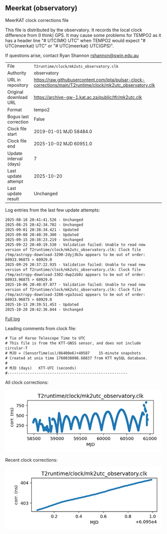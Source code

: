 
## Meerkat (observatory)

MeerKAT clock corrections file

This file is distributed by the observatory. It records the local
clock difference from (I think) GPS. It may cause some problems
for TEMPO2 as it has a header line "# UTC(MK) UTC" when TEMPO2
would expect "# UTC(meerkat) UTC" or "# UTC(meerkat) UTC(GPS)".

If questions arise, contact Ryan Shannon <rshannon@swin.edu.au>

|     |     |
|:--- |:--- |
| File | `T2runtime/clock/mk2utc_observatory.clk` |
| Authority | observatory |
| URL in repository | <https://raw.githubusercontent.com/ipta/pulsar-clock-corrections/main/T2runtime/clock/mk2utc_observatory.clk> |
| Original download URL | <https://archive-gw-1.kat.ac.za/public/tfr/mk2utc.clk> |
| Format | tempo2 |
| Bogus last correction | False |
| Clock file start | 2019-01-01 MJD 58484.0 |
| Clock file end | 2025-10-02 MJD 60951.0 |
| Update interval (days) | 7 |
| Last update attempt | 2025-10-20 |
| Last update result | Unchanged |

Log entries from the last few update attempts:
```
2025-08-18 20:41:41.526 - Unchanged
2025-08-25 20:42:34.702 - Unchanged
2025-09-01 20:38:34.421 - Updated
2025-09-08 20:40:39.300 - Updated
2025-09-15 20:38:23.219 - Unchanged
2025-09-22 20:40:19.530 - Validation failed: Unable to read new version of T2runtime/clock/mk2utc_observatory.clk: Clock file /tmp/astropy-download-3290-2dyj3b3u appears to be out of order: 60933.96875 > 60929.0
2025-09-29 20:37:22.935 - Validation failed: Unable to read new version of T2runtime/clock/mk2utc_observatory.clk: Clock file /tmp/astropy-download-3302-dwp2zb0z appears to be out of order: 60933.96875 > 60929.0
2025-10-06 20:40:07.077 - Validation failed: Unable to read new version of T2runtime/clock/mk2utc_observatory.clk: Clock file /tmp/astropy-download-3288-vga3zoa1 appears to be out of order: 60933.96875 > 60929.0
2025-10-13 20:39:51.453 - Updated
2025-10-20 20:42:36.844 - Unchanged
```
[Full log](https://raw.githubusercontent.com/ipta/pulsar-clock-corrections/main/log/T2runtime/clock/mk2utc_observatory.clk.log)

Leading comments from clock file:

    # Tie of Karoo Telescope Time to UTC
    # This file is from the KTT-GNSS sensor, and does not include circular-T
    # MJD = (SensorTime(us)/86400e6)+40587    15-minute snapshots
    # Created at unix time 1760038098.68837 from KTT mySQL database.
    #
    # MJD (days)   KTT-UTC (seconds)
    #------------------------------------------------------



All clock corrections:

![plot of all clock corrections](mk2utc_observatory.clk.png "All corrections")

Recent clock corrections:

![plot of recent clock corrections](mk2utc_observatory.clk.short.png "Recent corrections")

